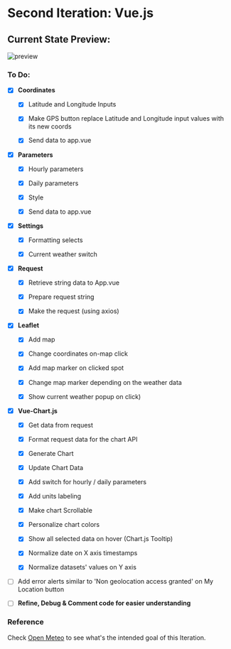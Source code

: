# Second Iteration: Vue.js

## Current State Preview: 

![preview](https://i.imgur.com/eWZAbD2.png)

### To Do:

- [X] **Coordinates**
   - [x] Latitude and Longitude Inputs 
   - [x] Make GPS button replace Latitude and Longitude input values with its new coords
   - [x] Send data to app.vue


- [x] **Parameters**
  - [x] Hourly parameters
  - [x] Daily parameters
  - [x] Style
  - [x] Send data to app.vue


- [X] **Settings**
  - [X] Formatting selects
  - [X] Current weather switch


- [X] **Request**
  - [X] Retrieve string data to App.vue
  - [X] Prepare request string
  - [x] Make the request (using axios)


- [X] **Leaflet**
  - [X] Add map
  - [X] Change coordinates on-map click
  - [X] Add map marker on clicked spot
  - [X] Change map marker depending on the weather data
  - [X] Show current weather popup on click)


- [X] **Vue-Chart.js**
  - [X] Get data from request
  - [X] Format request data for the chart API
  - [X] Generate Chart
  - [X] Update Chart Data
  - [X] Add switch for hourly / daily parameters
  - [X] Add units labeling
  - [X] Make chart Scrollable
  - [X] Personalize chart colors
  - [X] Show all selected data on hover (Chart.js Tooltip)
  - [X] Normalize date on X axis timestamps
  - [X] Normalize datasets' values on Y axis


- [ ] Add error alerts similar to 'Non geolocation access granted' on My Location button
- [ ] **Refine, Debug & Comment code for easier understanding**

    
### Reference
Check [Open Meteo](https://open-meteo.com/en/docs#api-documentation) to see what's the intended goal of this Iteration.

